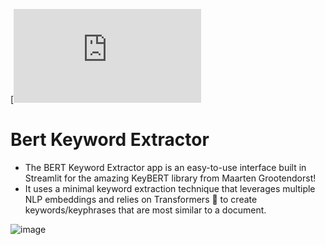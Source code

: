 [![Open in Streamlit](https://share.streamlit.io/streamlit/example-app-bert-keyword-extractor/main/app.py)

# Bert Keyword Extractor

- The BERT Keyword Extractor app is an easy-to-use interface built in
   Streamlit for the amazing KeyBERT library from Maarten Grootendorst!
 - It uses a minimal keyword extraction technique that leverages
   multiple NLP embeddings and relies on Transformers 🤗 to create
   keywords/keyphrases that are most similar to a document.

![image](https://user-images.githubusercontent.com/27242399/140732492-d189bcc3-e957-493e-a06f-b2ba934552e9.png)
